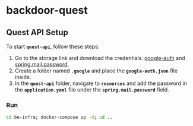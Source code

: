 # backdoor-quest

## Quest API Setup

To start **`quest-api`**, follow these steps:

1. Go to the storage link and download the credentials: [google-auth](<https://drive.google.com/file/d/15k47-uiU4eYX_7Qp0G9tvEKN6Vlh_ZR-/view>) 
 and [spring.mail.password](<https://drive.google.com/file/d/1zaQUKhcbsFgTBXWtjnfSWTDg0bRTXEt_/view>).
2. Create a folder named **`.google`** and place the **`google-auth.json`** file inside.
3. In the **`quest-api`** folder, navigate to **`resources`** and add the password in the **`application.yaml`** file under the **`spring.mail.password`** field.

### Run

```sh
cd be-infra; docker-compose up -d; cd ..
```
